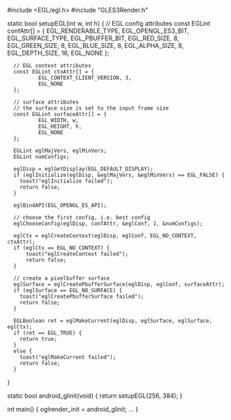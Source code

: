 #include <EGL/egl.h>
#include "GLES3Render.h"

static bool setupEGL(int w, int h) {
      // EGL config attributes
      const EGLint confAttr[] = {
              EGL_RENDERABLE_TYPE, EGL_OPENGL_ES3_BIT,
              EGL_SURFACE_TYPE, EGL_PBUFFER_BIT,
              EGL_RED_SIZE,   8,
              EGL_GREEN_SIZE, 8,
              EGL_BLUE_SIZE,  8,
              EGL_ALPHA_SIZE, 8,
              EGL_DEPTH_SIZE, 16,
              EGL_NONE
      };

      // EGL context attributes
      const EGLint ctxAttr[] = {
              EGL_CONTEXT_CLIENT_VERSION, 3, 
              EGL_NONE
      };

      // surface attributes
      // the surface size is set to the input frame size
      const EGLint surfaceAttr[] = {
              EGL_WIDTH, w,
              EGL_HEIGHT, h,
              EGL_NONE
      };

      EGLint eglMajVers, eglMinVers;
      EGLint numConfigs;

      eglDisp = eglGetDisplay(EGL_DEFAULT_DISPLAY);
      if (eglInitialize(eglDisp, &eglMajVers, &eglMinVers) == EGL_FALSE) {
        toast("eglInitialize failed");
        return false;
      }

      eglBindAPI(EGL_OPENGL_ES_API);

      // choose the first config, i.e. best config
      eglChooseConfig(eglDisp, confAttr, &eglConf, 1, &numConfigs);

      eglCtx = eglCreateContext(eglDisp, eglConf, EGL_NO_CONTEXT, ctxAttr);
      if (eglCtx == EGL_NO_CONTEXT) {
          toast("eglCreateContext failed");
          return false;
      }

      // create a pixelbuffer surface
      eglSurface = eglCreatePbufferSurface(eglDisp, eglConf, surfaceAttr);
      if (eglSurface == EGL_NO_SURFACE) {
        toast("eglCreatePbufferSurface failed");
        return false;
      }

      EGLBoolean ret = eglMakeCurrent(eglDisp, eglSurface, eglSurface, eglCtx);
      if (ret == EGL_TRUE) {
        return true;
      }
      else {
        toast("eglMakeCurrent failed");
        return false;
      }
  }

static bool android_glinit(void) { 
  return setupEGL(256, 384);
}

int main() {
  oglrender_init = android_glinit;
  ...
}
